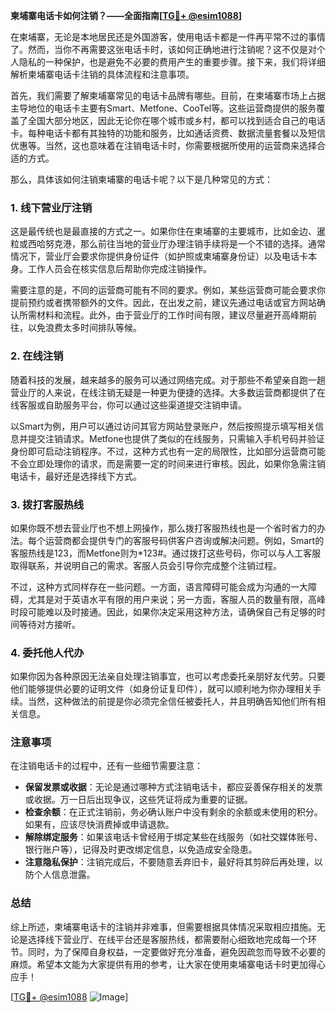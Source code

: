 **柬埔寨电话卡如何注销？——全面指南[[TG💪+ @esim1088](https://t.me/s/esim1088)]**

在柬埔寨，无论是本地居民还是外国游客，使用电话卡都是一件再平常不过的事情了。然而，当你不再需要这张电话卡时，该如何正确地进行注销呢？这不仅是对个人隐私的一种保护，也是避免不必要的费用产生的重要步骤。接下来，我们将详细解析柬埔寨电话卡注销的具体流程和注意事项。

首先，我们需要了解柬埔寨常见的电话卡品牌有哪些。目前，在柬埔寨市场上占据主导地位的电话卡主要有Smart、Metfone、CooTel等。这些运营商提供的服务覆盖了全国大部分地区，因此无论你在哪个城市或乡村，都可以找到适合自己的电话卡。每种电话卡都有其独特的功能和服务，比如通话资费、数据流量套餐以及短信优惠等。当然，这也意味着在注销电话卡时，你需要根据所使用的运营商来选择合适的方式。

那么，具体该如何注销柬埔寨的电话卡呢？以下是几种常见的方式：

### **1. 线下营业厅注销**
这是最传统也是最直接的方式之一。如果你住在柬埔寨的主要城市，比如金边、暹粒或西哈努克港，那么前往当地的营业厅办理注销手续将是一个不错的选择。通常情况下，营业厅会要求你提供身份证件（如护照或柬埔寨身份证）以及电话卡本身。工作人员会在核实信息后帮助你完成注销操作。

需要注意的是，不同的运营商可能有不同的要求。例如，某些运营商可能会要求你提前预约或者携带额外的文件。因此，在出发之前，建议先通过电话或官方网站确认所需材料和流程。此外，由于营业厅的工作时间有限，建议尽量避开高峰期前往，以免浪费太多时间排队等候。

### **2. 在线注销**
随着科技的发展，越来越多的服务可以通过网络完成。对于那些不希望亲自跑一趟营业厅的人来说，在线注销无疑是一种更为便捷的选择。大多数运营商都提供了在线客服或自助服务平台，你可以通过这些渠道提交注销申请。

以Smart为例，用户可以通过访问其官方网站登录账户，然后按照提示填写相关信息并提交注销请求。Metfone也提供了类似的在线服务，只需输入手机号码并验证身份即可启动注销程序。不过，这种方式也有一定的局限性，比如部分运营商可能不会立即处理你的请求，而是需要一定的时间来进行审核。因此，如果你急需注销电话卡，最好还是选择线下方式。

### **3. 拨打客服热线**
如果你既不想去营业厅也不想上网操作，那么拨打客服热线也是一个省时省力的办法。每个运营商都会提供专门的客服号码供客户咨询或解决问题。例如，Smart的客服热线是123，而Metfone则为*123#。通过拨打这些号码，你可以与人工客服取得联系，并说明自己的需求。客服人员会引导你完成整个注销过程。

不过，这种方式同样存在一些问题。一方面，语言障碍可能会成为沟通的一大障碍，尤其是对于英语水平有限的用户来说；另一方面，客服人员的数量有限，高峰时段可能难以及时接通。因此，如果你决定采用这种方法，请确保自己有足够的时间等待对方接听。

### **4. 委托他人代办**
如果你因为各种原因无法亲自处理注销事宜，也可以考虑委托亲朋好友代劳。只要他们能够提供必要的证明文件（如身份证复印件），就可以顺利地为你办理相关手续。当然，这种做法的前提是你必须完全信任被委托人，并且明确告知他们所有相关信息。

### **注意事项**
在注销电话卡的过程中，还有一些细节需要注意：

- **保留发票或收据**：无论是通过哪种方式注销电话卡，都应妥善保存相关的发票或收据。万一日后出现争议，这些凭证将成为重要的证据。
- **检查余额**：在正式注销前，务必确认账户中没有剩余的余额或未使用的积分。如果有，应该尽快消费掉或申请退款。
- **解除绑定服务**：如果该电话卡曾经用于绑定某些在线服务（如社交媒体账号、银行账户等），记得及时更改绑定信息，以免造成安全隐患。
- **注意隐私保护**：注销完成后，不要随意丢弃旧卡，最好将其剪碎后再处理，以防个人信息泄露。

### **总结**
综上所述，柬埔寨电话卡的注销并非难事，但需要根据具体情况采取相应措施。无论是选择线下营业厅、在线平台还是客服热线，都需要耐心细致地完成每一个环节。同时，为了保障自身权益，一定要做好充分准备，避免因疏忽而导致不必要的麻烦。希望本文能为大家提供有用的参考，让大家在使用柬埔寨电话卡时更加得心应手！

[[TG💪+ @esim1088](https://t.me/s/esim1088) ![Image](https://i.postimg.cc/4NQfJmqS/Snipaste-2025-05-13-00-14-12.png)]